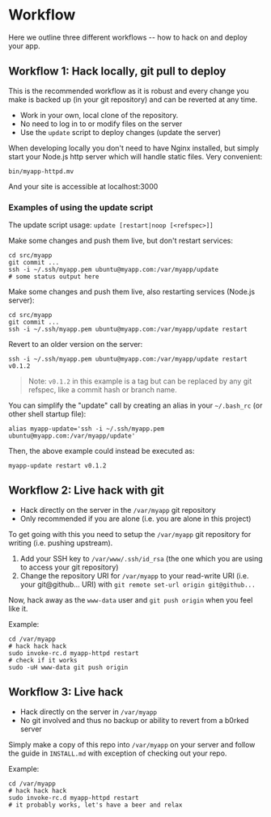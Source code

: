 # Workflow

Here we outline three different workflows -- how to hack on and deploy your app.

## Workflow 1: Hack locally, git pull to deploy

This is the recommended workflow as it is robust and every change you make is backed up (in your git repository) and can be reverted at any time.

- Work in your own, local clone of the repository.
- No need to log in to or modify files on the server
- Use the `update` script to deploy changes (update the server)

When developing locally you don't need to have Nginx installed, but simply start your Node.js http server which will handle static files. Very convenient:

    bin/myapp-httpd.mv

And your site is accessible at localhost:3000


### Examples of using the update script

The update script usage: `update [restart|noop [<refspec>]]`

Make some changes and push them live, but don't restart services:

    cd src/myapp
    git commit ...
    ssh -i ~/.ssh/myapp.pem ubuntu@myapp.com:/var/myapp/update
    # some status output here

Make some changes and push them live, also restarting services (Node.js server):

    cd src/myapp
    git commit ...
    ssh -i ~/.ssh/myapp.pem ubuntu@myapp.com:/var/myapp/update restart

Revert to an older version on the server:

    ssh -i ~/.ssh/myapp.pem ubuntu@myapp.com:/var/myapp/update restart v0.1.2

> Note: `v0.1.2` in this example is a tag but can be replaced by any git refspec, like a commit hash or branch name.

You can simplify the "update" call by creating an alias in your `~/.bash_rc` (or other shell startup file):

    alias myapp-update='ssh -i ~/.ssh/myapp.pem ubuntu@myapp.com:/var/myapp/update'

Then, the above example could instead be executed as:

    myapp-update restart v0.1.2


## Workflow 2: Live hack with git

- Hack directly on the server in the `/var/myapp` git repository
- Only recommended if you are alone (i.e. you are alone in this project)

To get going with this you need to setup the `/var/myapp` git repository for writing (i.e. pushing upstream).

1. Add your SSH key to `/var/www/.ssh/id_rsa` (the one which you are using to access your git repository)
2. Change the repository URI for `/var/myapp` to your read-write URI (i.e. your git@github... URI) with `git remote set-url origin git@github...`

Now, hack away as the `www-data` user and `git push origin` when you feel like it.

Example:

    cd /var/myapp
    # hack hack hack
    sudo invoke-rc.d myapp-httpd restart
    # check if it works
    sudo -uH www-data git push origin


## Workflow 3: Live hack

- Hack directly on the server in `/var/myapp`
- No git involved and thus no backup or ability to revert from a b0rked server

Simply make a copy of this repo into `/var/myapp` on your server and follow the guide in `INSTALL.md` with exception of checking out your repo.

Example:

    cd /var/myapp
    # hack hack hack
    sudo invoke-rc.d myapp-httpd restart
    # it probably works, let's have a beer and relax
